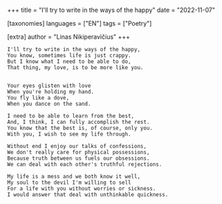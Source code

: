 +++
title = "I'll try to write in the ways of the happy"
date = "2022-11-07"

[taxonomies]
languages = ["EN"]
tags = ["Poetry"]

[extra]
author = "Linas Nikiperavičius"
+++
```
I'll try to write in the ways of the happy,
You know, sometimes life is just crappy.
But I know what I need to be able to do,
That thing, my love, is to be more like you.
```
<!-- more -->
```

Your eyes glisten with love
When you're holding my hand.
You fly like a dove,
When you dance on the sand.

I need to be able to learn from the best,
And, I think, I can fully accomplish the rest.
You know that the best is, of course, only you.
With you, I wish to see my life through.

Without end I enjoy our talks of confessions,
We don't really care for physical possessions,
Because truth between us fuels our obsessions.
We can deal with each other's truthful rejections.

My life is a mess and we both know it well,
My soul to the devil I'm willing to sell
For a life with you without worries or sickness.
I would answer that deal with unthinkable quickness.
```
